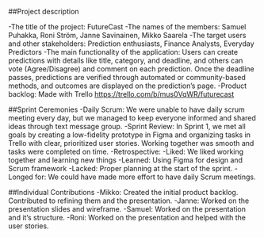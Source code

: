 ##Project description

-The title of the project: FutureCast
-The names of the members: Samuel Puhakka, Roni Ström, Janne Savinainen, Mikko Saarela
-The target users and other stakeholders: Prediction enthusiasts, Finance Analysts, Everyday Predictors
-The main functionality of the application: Users can create predictions with details like title, category, and deadline, and others can vote (Agree/Disagree) and comment on each prediction. Once the deadline passes, predictions are verified through automated or community-based methods, and outcomes are displayed on the prediction’s page.
-Product backlog: Made with Trello https://trello.com/b/mus0VqWR/futurecast

##Sprint Ceremonies
-Daily Scrum: We were unable to have daily scrum meeting every day, but we managed to keep everyone informed and shared ideas through text message group.
-Sprint Review: In Sprint 1, we met all goals by creating a low-fidelity prototype in Figma and organizing tasks in Trello with clear, prioritized user stories. Working together was smooth and tasks were completed on time.
-Retrospective: -Liked: We liked working together and learning new things
-Learned: Using Figma for design and Scrum framework
-Lacked: Proper planning at the start of the sprint.
-Longed for: We could have made more effort to have daily Scrum meetings.

##Individual Contributions
-Mikko: Created the initial product backlog. Contributed to refining them and the presentation.
-Janne: Worked on the presentation slides and wireframe.
-Samuel: Worked on the presentation and it’s structure.
-Roni: Worked on the presentation and helped with the user stories.
